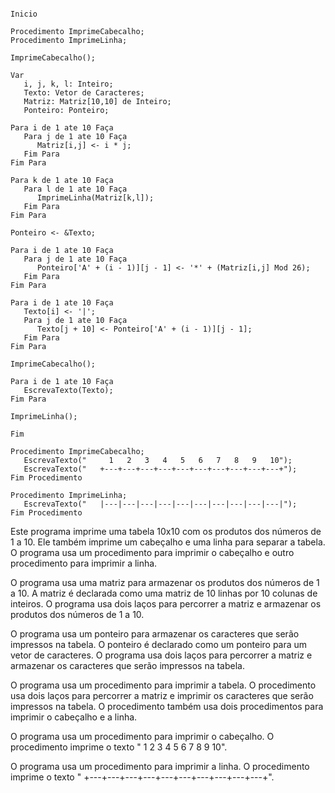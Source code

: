 ```portugol

Inicio

Procedimento ImprimeCabecalho;
Procedimento ImprimeLinha;

ImprimeCabecalho();

Var
   i, j, k, l: Inteiro;
   Texto: Vetor de Caracteres;
   Matriz: Matriz[10,10] de Inteiro;
   Ponteiro: Ponteiro;

Para i de 1 ate 10 Faça
   Para j de 1 ate 10 Faça
      Matriz[i,j] <- i * j;
   Fim Para
Fim Para

Para k de 1 ate 10 Faça
   Para l de 1 ate 10 Faça
      ImprimeLinha(Matriz[k,l]);
   Fim Para
Fim Para

Ponteiro <- &Texto;

Para i de 1 ate 10 Faça
   Para j de 1 ate 10 Faça
      Ponteiro['A' + (i - 1)][j - 1] <- '*' + (Matriz[i,j] Mod 26);
   Fim Para
Fim Para

Para i de 1 ate 10 Faça
   Texto[i] <- '|';
   Para j de 1 ate 10 Faça
      Texto[j + 10] <- Ponteiro['A' + (i - 1)][j - 1];
   Fim Para
Fim Para

ImprimeCabecalho();

Para i de 1 ate 10 Faça
   EscrevaTexto(Texto);
Fim Para

ImprimeLinha();

Fim

Procedimento ImprimeCabecalho;
   EscrevaTexto("     1   2   3   4   5   6   7   8   9   10");
   EscrevaTexto("   +---+---+---+---+---+---+---+---+---+---+");
Fim Procedimento

Procedimento ImprimeLinha;
   EscrevaTexto("   |---|---|---|---|---|---|---|---|---|---|");
Fim Procedimento

```

Este programa imprime uma tabela 10x10 com os produtos dos números de 1 a 10. Ele também imprime um cabeçalho e uma linha para separar a tabela. O programa usa um procedimento para imprimir o cabeçalho e outro procedimento para imprimir a linha.

O programa usa uma matriz para armazenar os produtos dos números de 1 a 10. A matriz é declarada como uma matriz de 10 linhas por 10 colunas de inteiros. O programa usa dois laços para percorrer a matriz e armazenar os produtos dos números de 1 a 10.

O programa usa um ponteiro para armazenar os caracteres que serão impressos na tabela. O ponteiro é declarado como um ponteiro para um vetor de caracteres. O programa usa dois laços para percorrer a matriz e armazenar os caracteres que serão impressos na tabela.

O programa usa um procedimento para imprimir a tabela. O procedimento usa dois laços para percorrer a matriz e imprimir os caracteres que serão impressos na tabela. O procedimento também usa dois procedimentos para imprimir o cabeçalho e a linha.

O programa usa um procedimento para imprimir o cabeçalho. O procedimento imprime o texto "     1   2   3   4   5   6   7   8   9   10".

O programa usa um procedimento para imprimir a linha. O procedimento imprime o texto "   +---+---+---+---+---+---+---+---+---+---+".